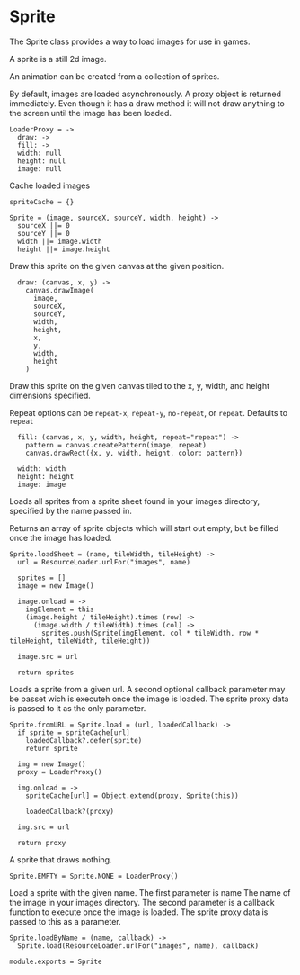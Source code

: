 Sprite
======

The Sprite class provides a way to load images for use in games.

A sprite is a still 2d image.

An animation can be created from a collection of sprites.

By default, images are loaded asynchronously. A proxy object is
returned immediately. Even though it has a draw method it will not
draw anything to the screen until the image has been loaded.

    LoaderProxy = ->
      draw: ->
      fill: ->
      width: null
      height: null
      image: null

Cache loaded images

    spriteCache = {}

    Sprite = (image, sourceX, sourceY, width, height) ->
      sourceX ||= 0
      sourceY ||= 0
      width ||= image.width
      height ||= image.height

Draw this sprite on the given canvas at the given position.

      draw: (canvas, x, y) ->
        canvas.drawImage(
          image,
          sourceX,
          sourceY,
          width,
          height,
          x,
          y,
          width,
          height
        )

Draw this sprite on the given canvas tiled to the x, y,
width, and height dimensions specified.
  
Repeat options can be `repeat-x`, `repeat-y`, `no-repeat`, or `repeat`. Defaults to `repeat`

      fill: (canvas, x, y, width, height, repeat="repeat") ->
        pattern = canvas.createPattern(image, repeat)
        canvas.drawRect({x, y, width, height, color: pattern})
  
      width: width
      height: height
      image: image
  
Loads all sprites from a sprite sheet found in
your images directory, specified by the name passed in.

Returns an array of sprite objects which will start out empty, but be filled
once the image has loaded.

    Sprite.loadSheet = (name, tileWidth, tileHeight) ->
      url = ResourceLoader.urlFor("images", name)
  
      sprites = []
      image = new Image()
  
      image.onload = ->
        imgElement = this
        (image.height / tileHeight).times (row) ->
          (image.width / tileWidth).times (col) ->
            sprites.push(Sprite(imgElement, col * tileWidth, row * tileHeight, tileWidth, tileHeight))

      image.src = url

      return sprites

Loads a sprite from a given url.
A second optional callback parameter may be passet wich is executeh once the
image is loaded. The sprite proxy data is passed to it as the only parameter.

    Sprite.fromURL = Sprite.load = (url, loadedCallback) ->
      if sprite = spriteCache[url]
        loadedCallback?.defer(sprite)
        return sprite

      img = new Image()
      proxy = LoaderProxy()

      img.onload = ->
        spriteCache[url] = Object.extend(proxy, Sprite(this))

        loadedCallback?(proxy)

      img.src = url

      return proxy

A sprite that draws nothing.

    Sprite.EMPTY = Sprite.NONE = LoaderProxy()
    
Load a sprite with the given name. The first parameter is name The name of the 
image in your images directory. The second parameter is a callback function to 
execute once the image is loaded. The sprite proxy data is passed to this as a parameter.

    Sprite.loadByName = (name, callback) ->
      Sprite.load(ResourceLoader.urlFor("images", name), callback)

    module.exports = Sprite
